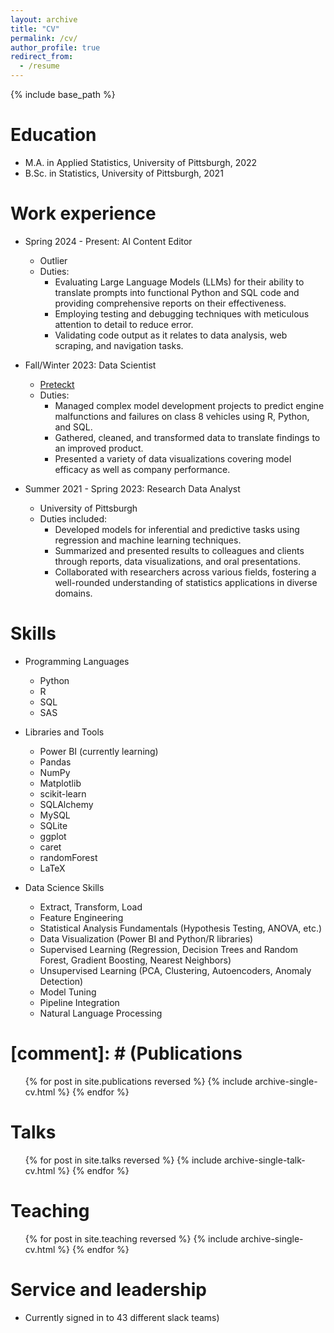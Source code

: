 ```yaml
---
layout: archive
title: "CV"
permalink: /cv/
author_profile: true
redirect_from:
  - /resume
---
```


{% include base_path %}

Education
======
* M.A. in Applied Statistics, University of Pittsburgh, 2022
* B.Sc. in Statistics, University of Pittsburgh, 2021

Work experience
======
* Spring 2024 - Present: AI Content Editor
  * Outlier
  * Duties: 
    * Evaluating Large Language Models (LLMs) for their ability to translate prompts into functional Python and SQL code
      and providing comprehensive reports on their effectiveness.
    * Employing testing and debugging techniques with meticulous attention to detail to reduce error.
    * Validating code output as it relates to data analysis, web scraping, and navigation tasks.

* Fall/Winter 2023: Data Scientist
  * [Preteckt](https://preteckt.com)
  * Duties: 
    * Managed complex model development projects to predict engine malfunctions and failures on class 8 vehicles using R,
      Python, and SQL.
    * Gathered, cleaned, and transformed data to translate findings to an improved product.
    * Presented a variety of data visualizations covering model efficacy as well as company performance.

* Summer 2021 - Spring 2023: Research Data Analyst
  * University of Pittsburgh
  * Duties included:
    * Developed models for inferential and predictive tasks using regression and machine learning techniques.
    * Summarized and presented results to colleagues and clients through reports, data visualizations, and oral presentations.
    * Collaborated with researchers across various fields, fostering a well-rounded understanding of statistics applications in diverse domains.

Skills
======
* Programming Languages
  * Python
  * R
  * SQL
  * SAS
 
* Libraries and Tools
  * Power BI (currently learning)
  * Pandas
  * NumPy
  * Matplotlib
  * scikit-learn
  * SQLAlchemy
  * MySQL
  * SQLite
  * ggplot
  * caret
  * randomForest
  * LaTeX

* Data Science Skills
  * Extract, Transform, Load
  * Feature Engineering
  * Statistical Analysis Fundamentals (Hypothesis Testing, ANOVA, etc.)
  * Data Visualization (Power BI and Python/R libraries)
  * Supervised Learning (Regression, Decision Trees and Random Forest, Gradient Boosting, Nearest Neighbors)
  * Unsupervised Learning (PCA, Clustering, Autoencoders, Anomaly Detection)
  * Model Tuning
  * Pipeline Integration
  * Natural Language Processing

[comment]: # (Publications
======
  <ul>{% for post in site.publications reversed %}
    {% include archive-single-cv.html %}
  {% endfor %}</ul>
  
Talks
======
  <ul>{% for post in site.talks reversed %}
    {% include archive-single-talk-cv.html  %}
  {% endfor %}</ul>
  
Teaching
======
  <ul>{% for post in site.teaching reversed %}
    {% include archive-single-cv.html %}
  {% endfor %}</ul>
  
Service and leadership
======
* Currently signed in to 43 different slack teams)

